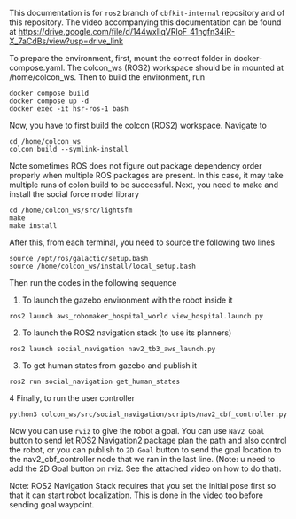 This documentation is for `ros2` branch of `cbfkit-internal` repository and of this repository. The video accompanying this documentation can be found at 
https://drive.google.com/file/d/144wxIIqVRloF_41ngfn34iR-X_7aCdBs/view?usp=drive_link

To prepare the environment, first, mount the correct folder in docker-compose.yaml. The colcon_ws (ROS2) workspace should be in mounted at /home/colcon_ws. Then to build the environment, run
```
docker compose build
docker compose up -d
docker exec -it hsr-ros-1 bash
```

Now, you have to first build the colcon (ROS2) workspace. Navigate to
```
cd /home/colcon_ws
colcon build --symlink-install
```
Note sometimes ROS does not figure out package dependency order properly when multiple ROS packages are present. In this case, it may take multiple runs of colon build to be successful. Next, you need to make and install the social force model library
```
cd /home/colcon_ws/src/lightsfm
make
make install
```

After this, from each terminal, you need to source the following two lines
```
source /opt/ros/galactic/setup.bash
source /home/colcon_ws/install/local_setup.bash
```

Then run the codes in the following sequence

1. To launch the gazebo environment with the robot inside it

```
ros2 launch aws_robomaker_hospital_world view_hospital.launch.py 
```

2. To launch the ROS2 navigation stack (to use its planners)
```
ros2 launch social_navigation nav2_tb3_aws_launch.py
```

3. To get human states from gazebo and publish it
```
ros2 run social_navigation get_human_states 

```

4 Finally, to run the user controller
```
python3 colcon_ws/src/social_navigation/scripts/nav2_cbf_controller.py
```

Now you can use `rviz` to give the robot a goal. You can use `Nav2 Goal` button to send let ROS2 Navigation2 package plan the path and also control the robot, or you can publish to `2D Goal` button to send the goal location to the nav2_cbf_controller node that we ran in the last line. (Note: u need to add the 2D Goal button on rviz. See the attached video on how to do that).

Note: ROS2 Navigation Stack requires that you set the initial pose first so that it can start robot localization. This is done in the video too before sending goal waypoint.
